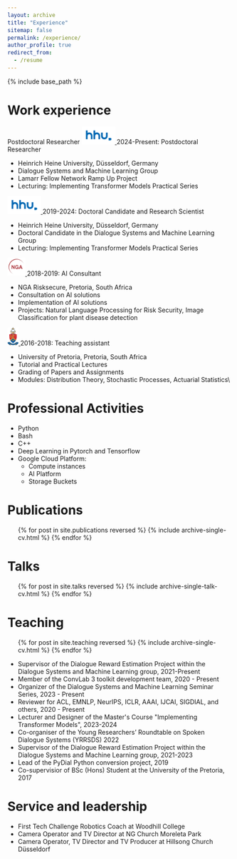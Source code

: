 ```yaml
---
layout: archive
title: "Experience"
sitemap: false
permalink: /experience/
author_profile: true
redirect_from:
  - /resume
---
```


{% include base_path %}

Work experience
======

Postdoctoral Researcher
<a href="https://www.hhu.de/">
  <img src="/images/hhu.png" alt="alt text" height="40" width="75">
</a>  2024-Present: Postdoctoral Researcher

* Heinrich Heine University, Düsseldorf, Germany
* Dialogue Systems and Machine Learning Group
* Lamarr Fellow Network Ramp Up Project
* Lecturing: Implementing Transformer Models Practical Series

<a href="https://www.hhu.de/">
  <img src="/images/hhu.png" alt="alt text" height="40" width="75">
</a>  2019-2024: Doctoral Candidate and Research Scientist

* Heinrich Heine University, Düsseldorf, Germany
* Doctoral Candidate in the Dialogue Systems and Machine Learning Group
* Lecturing: Implementing Transformer Models Practical Series

<a href="https://nga.co.za/">
  <img src="/images/nga.png" alt="alt text" height="40" width="40">
</a>  2018-2019: AI Consultant

* NGA Risksecure, Pretoria, South Africa
* Consultation on AI solutions
* Implementation of AI solutions
* Projects: Natural Language Processing for Risk Security, Image Classification for plant disease detection

<a href="https://www.up.ac.za/">
  <img src="/images/up.png" alt="alt text" height="40" width="25">
</a>  2016-2018: Teaching assistant

* University of Pretoria, Pretoria, South Africa
* Tutorial and Practical Lectures
* Grading of Papers and Assignments
* Modules: Distribution Theory, Stochastic Processes, Actuarial Statistics\

Professional Activities
======
* Python
* Bash
* C++
* Deep Learning in Pytorch and Tensorflow
* Google Cloud Platform:
  * Compute instances
  * AI Platform
  * Storage Buckets

Publications
======
  <ul>{% for post in site.publications reversed %}
    {% include archive-single-cv.html %}
  {% endfor %}</ul>
  
Talks
======
  <ul>{% for post in site.talks reversed %}
    {% include archive-single-talk-cv.html  %}
  {% endfor %}</ul>
  
Teaching
======
  <ul>{% for post in site.teaching reversed %}
    {% include archive-single-cv.html %}
  {% endfor %}</ul>
  
* Supervisor of the Dialogue Reward Estimation Project within the Dialogue Systems and Machine Learning group, 2021-Present
* Member of the ConvLab 3 toolkit development team, 2020 - Present
* Organizer of the Dialogue Systems and Machine Learning Seminar Series, 2023 - Present
* Reviewer for ACL, EMNLP, NeurIPS, ICLR, AAAI, IJCAI, SIGDIAL, and others, 2020 - Present
* Lecturer and Designer of the Master's Course "Implementing Transformer Models", 2023-2024
* Co-organiser of the Young Researchers’ Roundtable on Spoken Dialogue Systems (YRRSDS) 2022
* Supervisor of the Dialogue Reward Estimation Project within the Dialogue Systems and Machine Learning group, 2021-2023
* Lead of the PyDial Python conversion project, 2019
* Co-supervisior of BSc (Hons) Student at the University of the Pretoria, 2017

Service and leadership
======

* First Tech Challenge Robotics Coach at Woodhill College
* Camera Operator and TV Director at NG Church Moreleta Park
* Camera Operator, TV Director and TV Producer at Hillsong Church Düsseldorf
